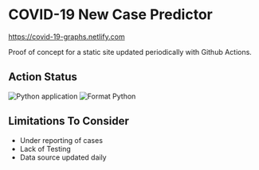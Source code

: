 # COVID-19 New Case Predictor
https://covid-19-graphs.netlify.com

Proof of concept for a static site updated periodically with Github Actions.

## Action Status
![Python application](https://github.com/vandemjh/covid-19-grapher/workflows/Python%20application/badge.svg?branch=master)
![Format Python](https://github.com/vandemjh/covid-19-grapher/workflows/Format%20Python/badge.svg)

## Limitations To Consider
* Under reporting of cases
* Lack of Testing
* Data source updated daily
